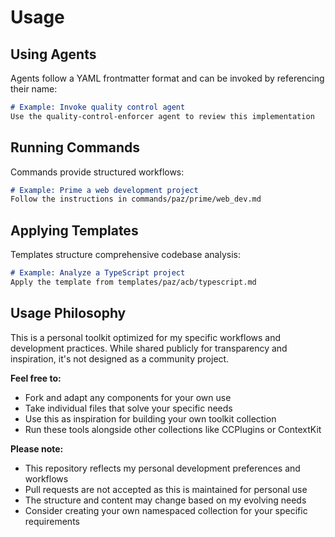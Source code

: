 # Usage

## Using Agents

Agents follow a YAML frontmatter format and can be invoked by referencing their name:

```markdown
# Example: Invoke quality control agent
Use the quality-control-enforcer agent to review this implementation
```

## Running Commands

Commands provide structured workflows:

```markdown
# Example: Prime a web development project
Follow the instructions in commands/paz/prime/web_dev.md
```

## Applying Templates

Templates structure comprehensive codebase analysis:

```markdown
# Example: Analyze a TypeScript project
Apply the template from templates/paz/acb/typescript.md
```

## Usage Philosophy

This is a personal toolkit optimized for my specific workflows and development practices. While shared publicly for transparency and inspiration, it's not designed as a community project.

**Feel free to:**
- Fork and adapt any components for your own use
- Take individual files that solve your specific needs
- Use this as inspiration for building your own toolkit collection
- Run these tools alongside other collections like CCPlugins or ContextKit

**Please note:**
- This repository reflects my personal development preferences and workflows
- Pull requests are not accepted as this is maintained for personal use
- The structure and content may change based on my evolving needs
- Consider creating your own namespaced collection for your specific requirements
